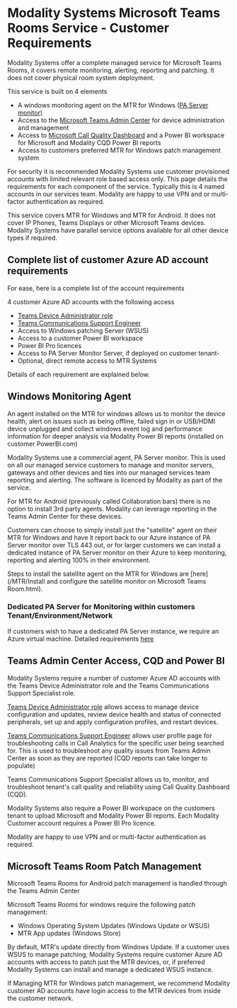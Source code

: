 # Modality Systems Microsoft Teams Rooms Service - Customer Requirements

Modality Systems offer a complete managed service for Microsoft Teams Rooms, it covers remote monitoring, alerting, reporting and patching. It does not cover physical room system deployment.

This service is built on 4 elements

- A windows monitoring agent on the MTR for Windows ([PA Server monitor)](https://www2.poweradmin.com/products/server-monitoring/)
- Access to the [Microsoft Teams Admin Center](https://docs.microsoft.com/en-us/microsoftteams/devices/device-management) for device administration and management 
- Access to [Microsoft Call Quality Dashboard](https://docs.microsoft.com/en-us/microsoftteams/turning-on-and-using-call-quality-dashboard) and a Power BI workspace for Microsoft and Modality CQD Power BI reports
- Access to customers preferred MTR for Windows patch management system

For security it is recommended Modality Systems use customer provisioned accounts with limited relevant role based access only. This page details the requirements for each component of the service. Typically this is 4 named accounts in our services team. Modality are happy to use VPN and or multi-factor authentication as required.

This service covers MTR for Windows and MTR for Android. It does not cover IP Phones, Teams Displays or other Microsoft Teams devices. Modality Systems have parallel service options available for all other device types if required.

## Complete list of customer Azure AD account requirements

For ease, here is a complete list of the account requirements

4 customer Azure AD accounts with the following access

- [Teams Device Administrator role](https://docs.microsoft.com/en-us/microsoftteams/using-admin-roles)
- [Teams Communications Support Engineer](https://docs.microsoft.com/en-us/microsoftteams/using-admin-roles)
- Access to Windows patching Server (WSUS)
- Access to a customer Power BI workspace
- Power BI Pro licences
- Access to PA Server Monitor Server, if deployed on customer tenant-
- Optional, direct remote access to MTR Systems

Details of each requirement are explained below.

## Windows Monitoring Agent

An agent installed on the MTR for windows allows us to monitor the device health, alert on issues such as being offline, failed sign in or USB/HDMI device unplugged and collect windows event log and performance information for deeper analysis via Modality Power BI reports (installed on customer PowerBI.com)

Modality Systems use a commercial agent, PA Server monitor. This is used on all our managed service customers to manage and monitor servers, gateways and other devices and ties into our managed services team reporting and alerting. The software is licenced by Modality as part of the service.

For MTR for Android (previously called Collaboration bars) there is no option to install 3rd party agents. Modality can leverage reporting in the Teams Admin Center for these devices.

Customers can choose to simply install just the "satellite" agent on their MTR for Windows and have it report back to our Azure instance of PA Server monitor over TLS 443 out, or for larger customers we can install a dedicated instance of PA Server monitor on their Azure to keep monitoring, reporting and alerting 100% in their environment.

Steps to install the satellite agent on the MTR for Windows are [here](/MTR/Install and configure the satellite monitor on Microsoft Teams Room.html).



### Dedicated PA Server for Monitoring within customers Tenant/Environment/Network

If customers wish to have a dedicated PA Server instance, we require an Azure virtual machine. Detailed requirements [here](MTR/Dedicated-PA-Server-Monitor.html)


## Teams Admin Center Access, CQD and Power BI

Modality Systems require a number of customer Azure AD accounts with the Teams Device Administrator role and the Teams Communications Support Specialist role.

[Teams Device Administrator role](https://docs.microsoft.com/en-us/microsoftteams/using-admin-roles) allows access to manage device configuration and updates, review device health and status of connected peripherals, set up and apply configuration profiles, and restart devices.

[Teams Communications Support Engineer](https://docs.microsoft.com/en-us/microsoftteams/using-admin-roles) allows user profile page for troubleshooting calls in Call Analytics for the specific user being searched for. This is used to troubleshoot any quality issues from Teams Admin Center as soon as they are reported (CQD reports can take longer to populate)

Teams Communications Support Specialist allows us to, monitor, and troubleshoot tenant's call quality and reliability using Call Quality Dashboard (CQD).

Modality Systems also require a Power BI workspace on the customers tenant to upload Microsoft and Modality Power BI reports. Each Modality Customer account requires a Power BI Pro licence.

Modality are happy to use VPN and or multi-factor authentication as required.



## Microsoft Teams Room Patch Management

Microsoft Teams Rooms for Android patch management is handled through the Teams Admin Center

Microsoft Teams Rooms for windows require the following patch management:

- Windows Operating System Updates (Windows Update or WSUS)
- MTR App updates (Windows Store)

By default, MTR's update directly from Windows Update. If a customer uses WSUS to manage patching, Modality Systems require customer Azure AD accounts with access to patch just the MTR devices, or, if preferred Modality Systems can install and manage a dedicated WSUS instance.

If Managing MTR for Windows patch management, we recommend Modality customer AD accounts have login access to the MTR devices from inside the customer network.

